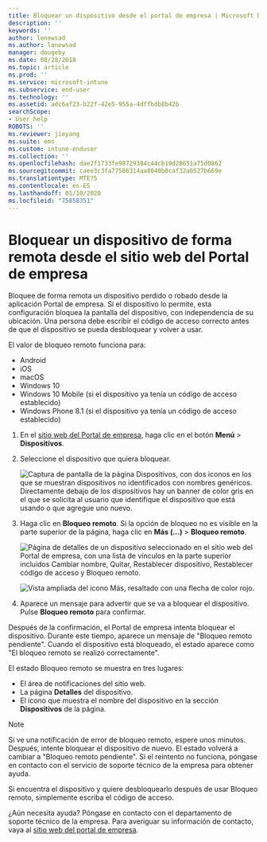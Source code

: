 ```yaml
---
title: Bloquear un dispositivo desde el portal de empresa | Microsoft Docs
description: ''
keywords: ''
author: lenewsad
ms.author: lanewsad
manager: dougeby
ms.date: 08/28/2018
ms.topic: article
ms.prod: ''
ms.service: microsoft-intune
ms.subservice: end-user
ms.technology: ''
ms.assetid: adc6af23-b22f-42e5-955a-4dffbdb8b42b
searchScope:
- User help
ROBOTS: ''
ms.reviewer: jieyang
ms.suite: ems
ms.custom: intune-enduser
ms.collection: ''
ms.openlocfilehash: dae2f1733fe98729384c44cb19d28651a75d0862
ms.sourcegitcommit: caee3c3fa77586314aa8040b0caf32a0527b669e
ms.translationtype: MTE75
ms.contentlocale: es-ES
ms.lasthandoff: 01/10/2020
ms.locfileid: "75858351"
---
```

# <a name="remotely-lock-your-device-from-the-company-portal-website"></a>Bloquear un dispositivo de forma remota desde el sitio web del Portal de empresa

Bloquee de forma remota un dispositivo perdido o robado desde la aplicación Portal de empresa. Si el dispositivo lo permite, esta configuración bloquea la pantalla del dispositivo, con independencia de su ubicación. Una persona debe escribir el código de acceso correcto antes de que el dispositivo se pueda desbloquear y volver a usar.   

El valor de bloqueo remoto funciona para:

* Android
* iOS
* macOS
* Windows 10
* Windows 10 Mobile (si el dispositivo ya tenía un código de acceso establecido)
* Windows Phone 8.1 (si el dispositivo ya tenía un código de acceso establecido)  

1. En el [sitio web del Portal de empresa](https://portal.manage.microsoft.com), haga clic en el botón __Menú__ > __Dispositivos__.  

2. Seleccione el dispositivo que quiera bloquear.  

    ![Captura de pantalla de la página Dispositivos, con dos iconos en los que se muestran dispositivos no identificados con nombres genéricos. Directamente debajo de los dispositivos hay un banner de color gris en el que se solicita al usuario que identifique el dispositivo que está usando o que agregue uno nuevo.](./media/rename-reset-device-step2-1808.png) 

3. Haga clic en **Bloqueo remoto**. Si la opción de bloqueo no es visible en la parte superior de la página, haga clic en **Más (...)**  > **Bloqueo remoto**.  

   ![Página de detalles de un dispositivo seleccionado en el sitio web del Portal de empresa, con una lista de vínculos en la parte superior incluidos Cambiar nombre, Quitar, Restablecer dispositivo, Restablecer código de acceso y Bloqueo remoto. ](./media/rename-reset-device-1808.png) 

    ![Vista ampliada del icono Más, resaltado con una flecha de color rojo.](./media/rename-reset-device-step3-more-1808.png)    

4. Aparece un mensaje para advertir que se va a bloquear el dispositivo. Pulse **Bloqueo remoto** para confirmar.

Después de la confirmación, el Portal de empresa intenta bloquear el dispositivo. Durante este tiempo, aparece un mensaje de "Bloqueo remoto pendiente". Cuando el dispositivo está bloqueado, el estado aparece como "El bloqueo remoto se realizó correctamente".  

El estado Bloqueo remoto se muestra en tres lugares:

* El área de notificaciones del sitio web.
* La página **Detalles** del dispositivo.
* El icono que muestra el nombre del dispositivo en la sección **Dispositivos** de la página.  

> [!Note]
> Si ve una notificación de error de bloqueo remoto, espere unos minutos. Después, intente bloquear el dispositivo de nuevo. El estado volverá a cambiar a "Bloqueo remoto pendiente". Si el reintento no funciona, póngase en contacto con el servicio de soporte técnico de la empresa para obtener ayuda.

Si encuentra el dispositivo y quiere desbloquearlo después de usar Bloqueo remoto, simplemente escriba el código de acceso.  

¿Aún necesita ayuda? Póngase en contacto con el departamento de soporte técnico de la empresa. Para averiguar su información de contacto, vaya al [sitio web del portal de empresa](https://go.microsoft.com/fwlink/?linkid=2010980).
